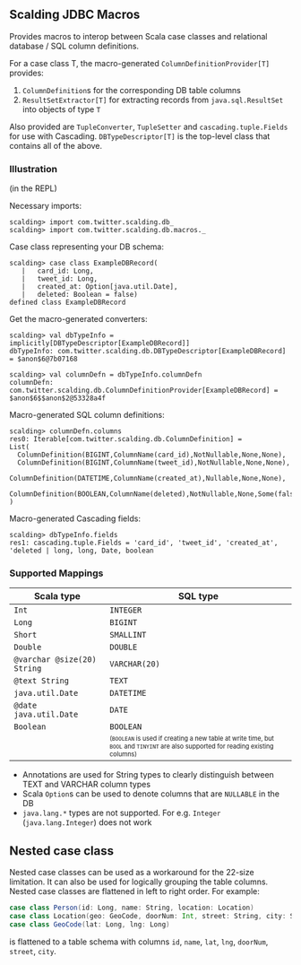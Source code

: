 ## Scalding JDBC Macros

Provides macros to interop between Scala case classes and relational database / SQL column definitions.

For a case class T, the macro-generated `ColumnDefinitionProvider[T]` provides:
1. `ColumnDefinition`s for the corresponding DB table columns
2. `ResultSetExtractor[T]` for extracting records from `java.sql.ResultSet` into objects of type `T`

Also provided are `TupleConverter`, `TupleSetter` and `cascading.tuple.Fields` for use with Cascading.
`DBTypeDescriptor[T]` is the top-level class that contains all of the above.

### Illustration

(in the REPL)

Necessary imports:

    scalding> import com.twitter.scalding.db_
    scalding> import com.twitter.scalding.db.macros._

Case class representing your DB schema:

    scalding> case class ExampleDBRecord(
       |   card_id: Long,
       |   tweet_id: Long,
       |   created_at: Option[java.util.Date],
       |   deleted: Boolean = false)
    defined class ExampleDBRecord

Get the macro-generated converters:

    scalding> val dbTypeInfo = implicitly[DBTypeDescriptor[ExampleDBRecord]]
    dbTypeInfo: com.twitter.scalding.db.DBTypeDescriptor[ExampleDBRecord] = $anon$6@7b07168

    scalding> val columnDefn = dbTypeInfo.columnDefn
    columnDefn: com.twitter.scalding.db.ColumnDefinitionProvider[ExampleDBRecord] = $anon$6$$anon$2@53328a4f

Macro-generated SQL column definitions:

    scalding> columnDefn.columns
    res0: Iterable[com.twitter.scalding.db.ColumnDefinition] =
    List(
      ColumnDefinition(BIGINT,ColumnName(card_id),NotNullable,None,None),
      ColumnDefinition(BIGINT,ColumnName(tweet_id),NotNullable,None,None),
      ColumnDefinition(DATETIME,ColumnName(created_at),Nullable,None,None),
      ColumnDefinition(BOOLEAN,ColumnName(deleted),NotNullable,None,Some(false))
    )

Macro-generated Cascading fields:

    scalding> dbTypeInfo.fields
    res1: cascading.tuple.Fields = 'card_id', 'tweet_id', 'created_at', 'deleted | long, long, Date, boolean


### Supported Mappings

Scala type  | SQL type
------------- | -------------
`Int` | `INTEGER`
`Long` | `BIGINT`
`Short` | `SMALLINT`
`Double` | `DOUBLE`
`@varchar @size(20) String `| `VARCHAR(20)`
`@text String` | `TEXT`
`java.util.Date` | `DATETIME`
`@date java.util.Date` | `DATE`
`Boolean` | `BOOLEAN`
          |  <sub><sup>(`BOOLEAN` is used if creating a new table at write time, but `BOOL` and `TINYINT` are also supported for reading existing columns)</sup></sub>

* Annotations are used for String types to clearly distinguish between TEXT and VARCHAR column types
* Scala `Option`s can be used to denote columns that are `NULLABLE` in the DB
* `java.lang.*` types are not supported. For e.g. `Integer` (`java.lang.Integer`) does not work

## Nested case class

Nested case classes can be used as a workaround for the 22-size limitation. It can also be used for logically grouping the table columns. Nested case classes are flattened in left to right order. For example:
```scala
case class Person(id: Long, name: String, location: Location)
case class Location(geo: GeoCode, doorNum: Int, street: String, city: String)
case class GeoCode(lat: Long, lng: Long)
```
is flattened to a table schema with columns `id`, `name`, `lat`, `lng`, `doorNum`, `street`, `city`.
